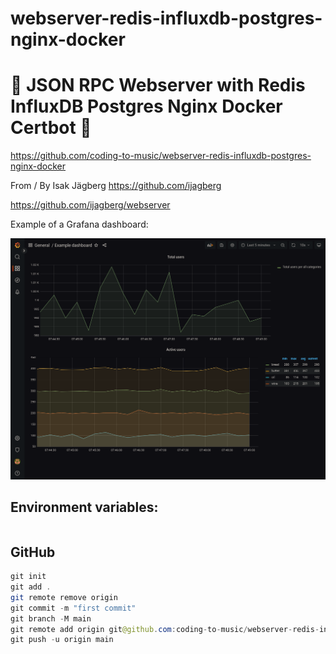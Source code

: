 # webserver-redis-influxdb-postgres-nginx-docker

# 🚀 JSON RPC Webserver with Redis InfluxDB Postgres Nginx Docker Certbot 🚀

https://github.com/coding-to-music/webserver-redis-influxdb-postgres-nginx-docker

From / By Isak Jägberg https://github.com/ijagberg

https://github.com/ijagberg/webserver

Example of a Grafana dashboard:

![Grafana screenshot](https://github.com/coding-to-music/grafana-prometheus-node-js-example/blob/main/images/example-dashboard.png?raw=true)

## Environment variables:

```java

```

## GitHub

```java
git init
git add .
git remote remove origin
git commit -m "first commit"
git branch -M main
git remote add origin git@github.com:coding-to-music/webserver-redis-influxdb-postgres-nginx-docker.git
git push -u origin main
```
